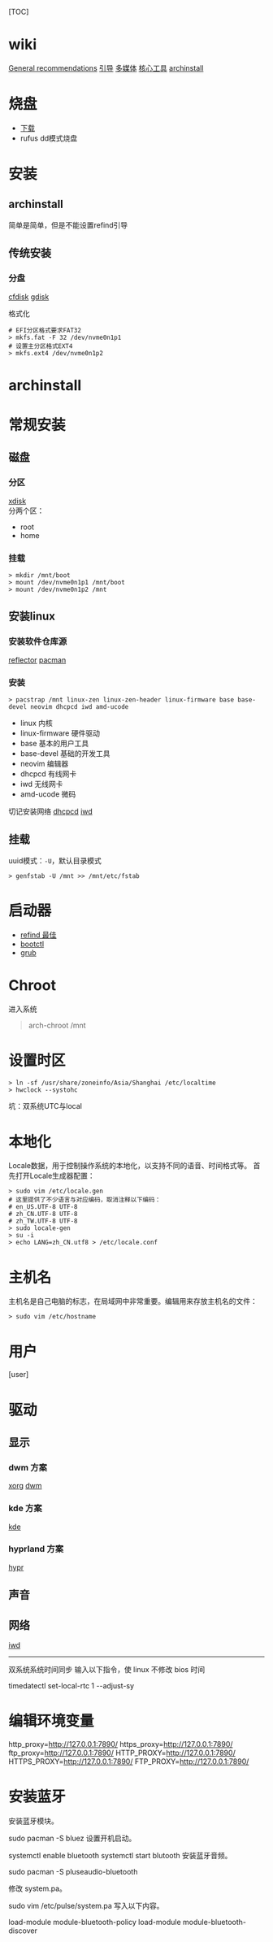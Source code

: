 [TOC]

# wiki
[General recommendations](https://wiki.archlinux.org/title/General_recommendations_(%E7%AE%80%E4%BD%93%E4%B8%AD%E6%96%87))
[引导](https://wiki.archlinux.org/title/Arch_boot_process_(%E7%AE%80%E4%BD%93%E4%B8%AD%E6%96%87))
[多媒体](https://wiki.archlinux.org/title/Category:Multimedia_(%E7%AE%80%E4%BD%93%E4%B8%AD%E6%96%87))
[核心工具](https://wiki.archlinux.org/title/Core_utilities_(%E7%AE%80%E4%BD%93%E4%B8%AD%E6%96%87))
[archinstall](https://wiki.archlinuxcn.org/wiki/Archinstall)

# 烧盘
+ [下载](https://archlinux.org/download/)
+ rufus dd模式烧盘


# 安装

## archinstall
简单是简单，但是不能设置refind引导

## 传统安装
### 分盘
[cfdisk](../packages/cfdisk.md)
[gdisk](../packages/gdisk.md)

格式化
```shell
# EFI分区格式要求FAT32  
> mkfs.fat -F 32 /dev/nvme0n1p1  
# 设置主分区格式EXT4  
> mkfs.ext4 /dev/nvme0n1p2
```

### 



# archinstall
# 常规安装
## 磁盘
### 分区
[xdisk](../packages/xdisk.md)  
分两个区：

+ root
+ home

### 挂载
```
> mkdir /mnt/boot
> mount /dev/nvme0n1p1 /mnt/boot
> mount /dev/nvme0n1p2 /mnt
```

## 安装linux
### 安装软件仓库源
[reflector](../packages/reflector.md)
[pacman](../packages/pacman.md)

### 安装
```
> pacstrap /mnt linux-zen linux-zen-header linux-firmware base base-devel neovim dhcpcd iwd amd-ucode
```
+ linux 内核
+ linux-firmware 硬件驱动
+ base 基本的用户工具
+ base-devel 基础的开发工具
+ neovim 编辑器
+ dhcpcd 有线网卡
+ iwd 无线网卡
+ amd-ucode 微码

切记安装网络
[dhcpcd](../packages/dhcpcd.md)
[iwd](../packages/iwd.md)

## 挂载
uuid模式：`-U`，默认目录模式
```
> genfstab -U /mnt >> /mnt/etc/fstab
```

# 启动器
+ [refind 最佳](../packages/refind.md)
+ [bootctl](../packages/bootctl.md)
+ [grub](../packages/grub.md)


# Chroot 
进入系统
> arch-chroot /mnt

# 设置时区
```
> ln -sf /usr/share/zoneinfo/Asia/Shanghai /etc/localtime
> hwclock --systohc
```
坑：双系统UTC与local

# 本地化
Locale数据，用于控制操作系统的本地化，以支持不同的语音、时间格式等。
首先打开Locale生成器配置：
```
> sudo vim /etc/locale.gen
# 这里提供了不少语言与对应编码，取消注释以下编码：
# en_US.UTF-8 UTF-8
# zh_CN.UTF-8 UTF-8
# zh_TW.UTF-8 UTF-8
> sudo locale-gen
> su -i
> echo LANG=zh_CN.utf8 > /etc/locale.conf
```

# 主机名
主机名是自己电脑的标志，在局域网中非常重要。编辑用来存放主机名的文件：
```
> sudo vim /etc/hostname
```

# 用户
[user]

# 驱动
## 显示
### dwm 方案
[xorg](../packages/xorg.md)
[dwm](../packages/dwm.md)

### kde 方案
[kde](../packages/kde.md)

### hyprland 方案
[hypr](../packages/hyprland.md)

## 声音
[](../packages/)

## 网络
[iwd](../packages/iwd.md)


-----

双系统系统时间同步
输入以下指令，使 linux 不修改 bios 时间

timedatectl set-local-rtc 1 --adjust-sy



# 编辑环境变量
http_proxy=http://127.0.0.1:7890/
https_proxy=http://127.0.0.1:7890/
ftp_proxy=http://127.0.0.1:7890/
HTTP_PROXY=http://127.0.0.1:7890/
HTTPS_PROXY=http://127.0.0.1:7890/
FTP_PROXY=http://127.0.0.1:7890/


# 安装蓝牙
安装蓝牙模块。

sudo pacman -S bluez
设置开机启动。

systemctl enable bluetooth
systemctl start blutooth
安装蓝牙音频。

sudo pacman -S pluseaudio-bluetooth

修改 system.pa。

sudo vim /etc/pulse/system.pa
写入以下内容。

load-module module-bluetooth-policy
load-module module-bluetooth-discover
